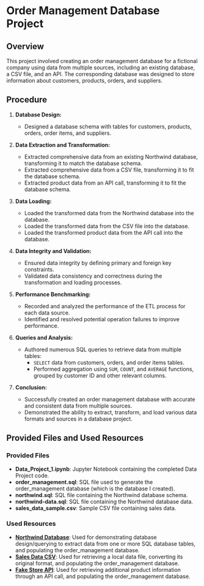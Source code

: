 # Order Management Database Project

## Overview
This project involved creating an order management database for a fictional company using data from multiple sources, including an existing database, a CSV file, and an API. The corresponding database was designed to store information about customers, products, orders, and suppliers.

## Procedure
1. **Database Design:**
   - Designed a database schema with tables for customers, products, orders, order items, and suppliers.
  
2. **Data Extraction and Transformation:**
   - Extracted comprehensive data from an existing Northwind database, transforming it to match the database schema.
   - Extracted comprehensive data from a CSV file, transforming it to fit the database schema.
   - Extracted product data from an API call, transforming it to fit the database schema.

3. **Data Loading:**
   - Loaded the transformed data from the Northwind database into the database.
   - Loaded the transformed data from the CSV file into the database.
   - Loaded the transformed product data from the API call into the database.

4. **Data Integrity and Validation:**
   - Ensured data integrity by defining primary and foreign key constraints.
   - Validated data consistency and correctness during the transformation and loading processes.

5. **Performance Benchmarking:**
   - Recorded and analyzed the performance of the ETL process for each data source.
   - Identified and resolved potential operation failures to improve performance.

6. **Queries and Analysis:**
   - Authored numerous SQL queries to retrieve data from multiple tables:
     - `SELECT` data from customers, orders, and order items tables.
     - Performed aggregation using `SUM`, `COUNT`, and `AVERAGE` functions, grouped by customer ID and other relevant columns.

7. **Conclusion:**
   - Successfully created an order management database with accurate and consistent data from multiple sources.
   - Demonstrated the ability to extract, transform, and load various data formats and sources in a database project.

## Provided Files and Used Resources

### Provided Files
- **Data_Project_1.ipynb**: Jupyter Notebook containing the completed Data Project code.
- **order_management.sql**: SQL file used to generate the order_management database (which is the database I created).
- **northwind.sql**: SQL file containing the Northwind database schema.
- **northwind-data.sql**: SQL file containing the Northwind database data.
- **sales_data_sample.csv**: Sample CSV file containing sales data.

### Used Resources
- **[Northwind Database](https://github.com/Microsoft/sql-server-samples/tree/master/samples/databases/northwind-pubs)**: Used for demonstrating database design/querying to extract data from one or more SQL database tables, and populating the order_management database.
- **[Sales Data CSV](https://www.kaggle.com/datasets/kyanyoga/sample-sales-data)**: Used for retrieving a local data file, converting its original format, and populating the order_management database.
- **[Fake Store API](https://fakestoreapi.com/)**: Used for retrieving additional product information through an API call, and populating the order_management database.
